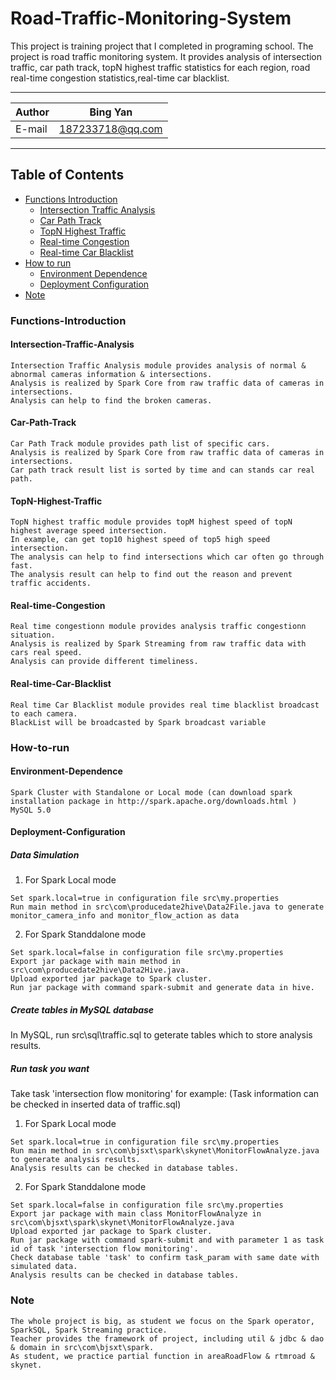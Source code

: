# Road-Traffic-Monitoring-System
This project is training project that I completed in programing school.
The project is road traffic monitoring system. It provides analysis of intersection traffic, car path track,
topN highest traffic statistics for each region, road real-time congestion statistics,real-time car blacklist.
****
    
|Author|Bing Yan|
|---|---
|E-mail|187233718@qq.com


****
## Table of Contents
* [Functions Introduction](#Functions-Introduction)
    * [Intersection Traffic Analysis](#Intersection-Traffic-Analysis)
    * [Car Path Track](#Car-Path-Track)
    * [TopN Highest Traffic](#TopN-Highest-Traffic)
    * [Real-time Congestion](#Real-time-Congestion)
    * [Real-time Car Blacklist](#Real-time-Car-Blacklist)
* [How to run](#How-to-run)
    * [Environment Dependence](#Environment-Dependence)
    * [Deployment Configuration](#Deployment-Configuration)
* [Note](#Note)
### Functions-Introduction
#### Intersection-Traffic-Analysis
```
Intersection Traffic Analysis module provides analysis of normal & abnormal cameras information & intersections.
Analysis is realized by Spark Core from raw traffic data of cameras in intersections.
Analysis can help to find the broken cameras.
```
#### Car-Path-Track
```
Car Path Track module provides path list of specific cars.
Analysis is realized by Spark Core from raw traffic data of cameras in intersections.
Car path track result list is sorted by time and can stands car real path.
```
#### TopN-Highest-Traffic
```
TopN highest traffic module provides topM highest speed of topN highest average speed intersection.
In example, can get top10 highest speed of top5 high speed intersection.
The analysis can help to find intersections which car often go through fast.
The analysis result can help to find out the reason and prevent traffic accidents.
```
#### Real-time-Congestion
```
Real time congestionn module provides analysis traffic congestionn situation.
Analysis is realized by Spark Streaming from raw traffic data with cars real speed.
Analysis can provide different timeliness.
```
#### Real-time-Car-Blacklist
```
Real time Car Blacklist module provides real time blacklist broadcast to each camera.
BlackList will be broadcasted by Spark broadcast variable
```

### How-to-run
#### Environment-Dependence 
```
Spark Cluster with Standalone or Local mode (can download spark installation package in http://spark.apache.org/downloads.html )
MySQL 5.0
```
#### Deployment-Configuration
##### Data Simulation
1. For Spark Local mode
```
Set spark.local=true in configuration file src\my.properties
Run main method in src\com\producedate2hive\Data2File.java to generate monitor_camera_info and monitor_flow_action as data
```
2. For Spark Standdalone mode
```
Set spark.local=false in configuration file src\my.properties
Export jar package with main method in src\com\producedate2hive\Data2Hive.java.
Upload exported jar package to Spark cluster.
Run jar package with command spark-submit and generate data in hive.
```
##### Create tables in MySQL database
In MySQL, run src\sql\traffic.sql to geterate tables which to store analysis results.


##### Run task you want
Take task 'intersection flow monitoring' for example:
(Task information can be checked in inserted data of traffic.sql)
1. For Spark Local mode
```
Set spark.local=true in configuration file src\my.properties
Run main method in src\com\bjsxt\spark\skynet\MonitorFlowAnalyze.java to generate analysis results.
Analysis results can be checked in database tables.
```
2. For Spark Standdalone mode
```
Set spark.local=false in configuration file src\my.properties
Export jar package with main class MonitorFlowAnalyze in src\com\bjsxt\spark\skynet\MonitorFlowAnalyze.java
Upload exported jar package to Spark cluster.
Run jar package with command spark-submit and with parameter 1 as task id of task 'intersection flow monitoring'.
Check database table 'task' to confirm task_param with same date with simulated data.
Analysis results can be checked in database tables.
```
### Note
```
The whole project is big, as student we focus on the Spark operator, SparkSQL, Spark Streaming practice.
Teacher provides the framework of project, including util & jdbc & dao & domain in src\com\bjsxt\spark.
As student, we practice partial function in areaRoadFlow & rtmroad & skynet.
```
